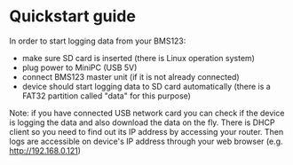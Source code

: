 # Quickstart guide #

In order to start logging data from your BMS123:
  * make sure SD card is inserted (there is Linux operation system)
  * plug power to MiniPC (USB 5V)
  * connect BMS123 master unit (if it is not already connected)
  * device should start logging data to SD card automatically (there is a FAT32 partition called "data" for this purpose)

Note: if you have connected USB network card you can check if the device is logging the data and also download the data on the fly. There is DHCP client so you need to find out its IP address by accessing your router. Then logs are accessible on device's IP address through your web browser (e.g. http://192.168.0.121)